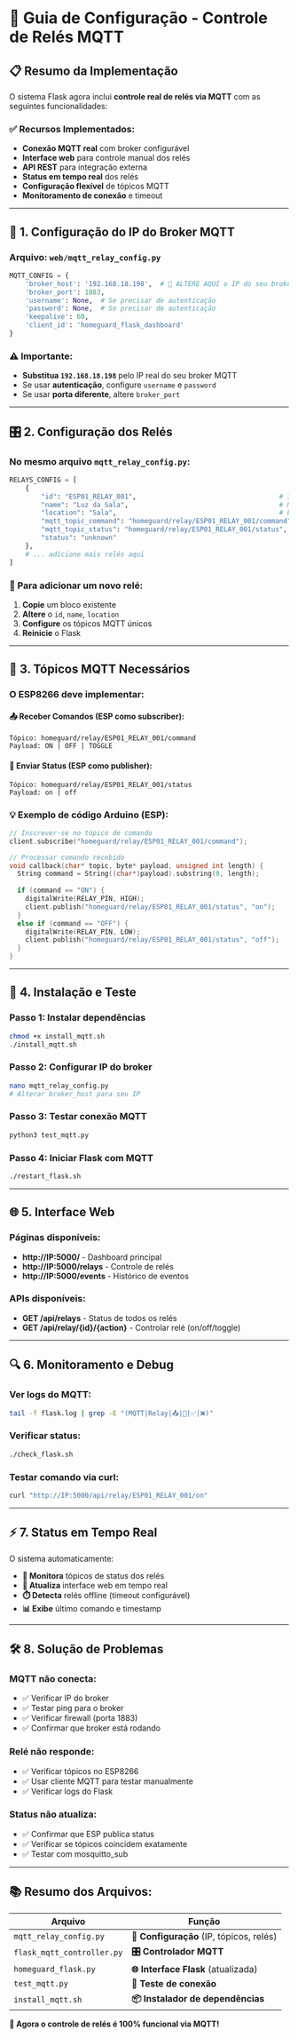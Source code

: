 # 🔌 Guia de Configuração - Controle de Relés MQTT

## 📋 Resumo da Implementação

O sistema Flask agora inclui **controle real de relés via MQTT** com as seguintes funcionalidades:

### ✅ **Recursos Implementados:**
- **Conexão MQTT real** com broker configurável
- **Interface web** para controle manual dos relés
- **API REST** para integração externa
- **Status em tempo real** dos relés
- **Configuração flexível** de tópicos MQTT
- **Monitoramento de conexão** e timeout

---

## 🔧 **1. Configuração do IP do Broker MQTT**

### **Arquivo: `web/mqtt_relay_config.py`**

```python
MQTT_CONFIG = {
    'broker_host': '192.168.18.198',  # 🔧 ALTERE AQUI o IP do seu broker MQTT
    'broker_port': 1883,
    'username': None,  # Se precisar de autenticação
    'password': None,  # Se precisar de autenticação
    'keepalive': 60,
    'client_id': 'homeguard_flask_dashboard'
}
```

### **⚠️ Importante:** 
- **Substitua `192.168.18.198`** pelo IP real do seu broker MQTT
- Se usar **autenticação**, configure `username` e `password`
- Se usar **porta diferente**, altere `broker_port`

---

## 🎛️ **2. Configuração dos Relés**

### **No mesmo arquivo `mqtt_relay_config.py`:**

```python
RELAYS_CONFIG = [
    {
        "id": "ESP01_RELAY_001",                                    # ID único do relé
        "name": "Luz da Sala",                                      # Nome amigável
        "location": "Sala",                                         # Localização
        "mqtt_topic_command": "homeguard/relay/ESP01_RELAY_001/command", # Tópico para comandos
        "mqtt_topic_status": "homeguard/relay/ESP01_RELAY_001/status",   # Tópico para status
        "status": "unknown"
    },
    # ... adicione mais relés aqui
]
```

### **🔧 Para adicionar um novo relé:**
1. **Copie** um bloco existente
2. **Altere** o `id`, `name`, `location`
3. **Configure** os tópicos MQTT únicos
4. **Reinicie** o Flask

---

## 📡 **3. Tópicos MQTT Necessários**

### **O ESP8266 deve implementar:**

#### **📤 Receber Comandos (ESP como subscriber):**
```
Tópico: homeguard/relay/ESP01_RELAY_001/command
Payload: ON | OFF | TOGGLE
```

#### **📩 Enviar Status (ESP como publisher):**
```
Tópico: homeguard/relay/ESP01_RELAY_001/status  
Payload: on | off
```

### **💡 Exemplo de código Arduino (ESP):**
```cpp
// Inscrever-se no tópico de comando
client.subscribe("homeguard/relay/ESP01_RELAY_001/command");

// Processar comando recebido
void callback(char* topic, byte* payload, unsigned int length) {
  String command = String((char*)payload).substring(0, length);
  
  if (command == "ON") {
    digitalWrite(RELAY_PIN, HIGH);
    client.publish("homeguard/relay/ESP01_RELAY_001/status", "on");
  }
  else if (command == "OFF") {
    digitalWrite(RELAY_PIN, LOW);  
    client.publish("homeguard/relay/ESP01_RELAY_001/status", "off");
  }
}
```

---

## 🚀 **4. Instalação e Teste**

### **Passo 1: Instalar dependências**
```bash
chmod +x install_mqtt.sh
./install_mqtt.sh
```

### **Passo 2: Configurar IP do broker**
```bash
nano mqtt_relay_config.py
# Alterar broker_host para seu IP
```

### **Passo 3: Testar conexão MQTT**
```bash
python3 test_mqtt.py
```

### **Passo 4: Iniciar Flask com MQTT**
```bash
./restart_flask.sh
```

---

## 🌐 **5. Interface Web**

### **Páginas disponíveis:**
- **http://IP:5000/** - Dashboard principal
- **http://IP:5000/relays** - Controle de relés
- **http://IP:5000/events** - Histórico de eventos

### **APIs disponíveis:**
- **GET /api/relays** - Status de todos os relés
- **GET /api/relay/{id}/{action}** - Controlar relé (on/off/toggle)

---

## 🔍 **6. Monitoramento e Debug**

### **Ver logs do MQTT:**
```bash
tail -f flask.log | grep -E "(MQTT|Relay|📤|📩|✅|❌)"
```

### **Verificar status:**
```bash
./check_flask.sh
```

### **Testar comando via curl:**
```bash
curl "http://IP:5000/api/relay/ESP01_RELAY_001/on"
```

---

## ⚡ **7. Status em Tempo Real**

O sistema automaticamente:
- **📡 Monitora** tópicos de status dos relés
- **🔄 Atualiza** interface web em tempo real  
- **⏱️ Detecta** relés offline (timeout configurável)
- **📊 Exibe** último comando e timestamp

---

## 🛠️ **8. Solução de Problemas**

### **MQTT não conecta:**
- ✅ Verificar IP do broker
- ✅ Testar ping para o broker
- ✅ Verificar firewall (porta 1883)
- ✅ Confirmar que broker está rodando

### **Relé não responde:**  
- ✅ Verificar tópicos no ESP8266
- ✅ Usar cliente MQTT para testar manualmente
- ✅ Verificar logs do Flask

### **Status não atualiza:**
- ✅ Confirmar que ESP publica status
- ✅ Verificar se tópicos coincidem exatamente
- ✅ Testar com mosquitto_sub

---

## 📚 **Resumo dos Arquivos:**

| Arquivo | Função |
|---------|--------|
| `mqtt_relay_config.py` | **🔧 Configuração** (IP, tópicos, relés) |
| `flask_mqtt_controller.py` | **🎛️ Controlador MQTT** |
| `homeguard_flask.py` | **🌐 Interface Flask** (atualizada) |
| `test_mqtt.py` | **🧪 Teste de conexão** |
| `install_mqtt.sh` | **📦 Instalador de dependências** |

**🎯 Agora o controle de relés é 100% funcional via MQTT!**
